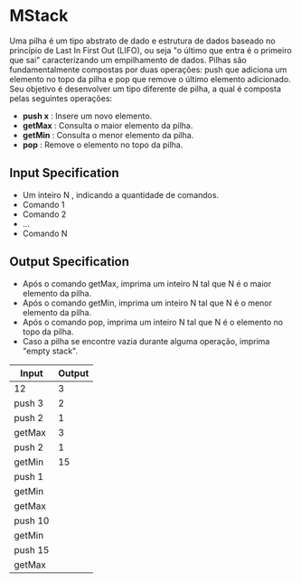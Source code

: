 # MStack

Uma pilha é um tipo abstrato de dado e estrutura de dados baseado no princípio de Last In First Out (LIFO), ou seja "o último que entra é o primeiro que sai" caracterizando um empilhamento de dados. Pilhas são fundamentalmente compostas por duas operações: push que adiciona um elemento no topo da pilha e pop que remove o último elemento adicionado. Seu objetivo é desenvolver um tipo diferente de pilha, a qual é composta pelas seguintes operações:

- **push x** : Insere um novo elemento.
- **getMax** : Consulta o maior elemento da pilha.
- **getMin** : Consulta o menor elemento da pilha.
- **pop** : Remove o elemento no topo da pilha.

## Input Specification

- Um inteiro N , indicando a quantidade de comandos.
- Comando 1
- Comando 2
- ...
- Comando N

## Output Specification

- Após o comando getMax, imprima um inteiro N tal que N é o maior elemento da pilha.
- Após o comando getMin, imprima um inteiro N tal que N é o menor elemento da pilha.
- Após o comando pop, imprima um inteiro N tal que N é o elemento no topo da pilha.
- Caso a pilha se encontre vazia durante alguma operação, imprima "empty stack".

| Input | Output |
| ------ | ----- |
| 12     | 3     |
| push 3 | 2     |
| push 2 | 1     |
| getMax | 3     |
| push 2 | 1     |
| getMin | 15    |
| push 1 |       |
| getMin |       |
| getMax |       |
| push 10 |      |
| getMin |       |
| push 15 |      |
| getMax |       |